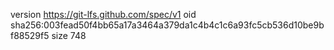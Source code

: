 version https://git-lfs.github.com/spec/v1
oid sha256:003fead50f4bb65a17a3464a379da1c4b4c1c6a93fc5cb536d10be9bf88529f5
size 748
